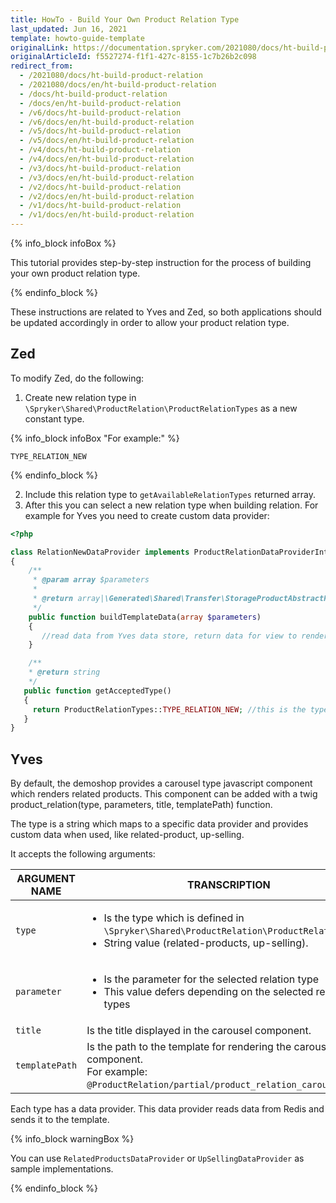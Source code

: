 ```yaml
---
title: HowTo - Build Your Own Product Relation Type
last_updated: Jun 16, 2021
template: howto-guide-template
originalLink: https://documentation.spryker.com/2021080/docs/ht-build-product-relation
originalArticleId: f5527274-f1f1-427c-8155-1c7b26b2c098
redirect_from:
  - /2021080/docs/ht-build-product-relation
  - /2021080/docs/en/ht-build-product-relation
  - /docs/ht-build-product-relation
  - /docs/en/ht-build-product-relation
  - /v6/docs/ht-build-product-relation
  - /v6/docs/en/ht-build-product-relation
  - /v5/docs/ht-build-product-relation
  - /v5/docs/en/ht-build-product-relation
  - /v4/docs/ht-build-product-relation
  - /v4/docs/en/ht-build-product-relation
  - /v3/docs/ht-build-product-relation
  - /v3/docs/en/ht-build-product-relation
  - /v2/docs/ht-build-product-relation
  - /v2/docs/en/ht-build-product-relation
  - /v1/docs/ht-build-product-relation
  - /v1/docs/en/ht-build-product-relation
---
```


{% info_block infoBox %}

This tutorial provides step-by-step instruction for the process of building your own product relation type.

{% endinfo_block %}

These instructions are related to Yves and Zed, so both applications should be updated accordingly in order to allow your product relation type.

## Zed

To modify Zed, do the following:

1. Create new relation type in `\Spryker\Shared\ProductRelation\ProductRelationTypes` as a new constant type.

{% info_block infoBox "For example:" %}

`TYPE_RELATION_NEW`

{% endinfo_block %}

2. Include this relation type to `getAvailableRelationTypes` returned array.
3. After this you can select a new relation type when building relation.
For example for Yves you need to create custom data provider:

```php
<?php

class RelationNewDataProvider implements ProductRelationDataProviderInterface
{
    /**
     * @param array $parameters
     *
     * @return array|\Generated\Shared\Transfer\StorageProductAbstractRelationTransfer[]
     */
    public function buildTemplateData(array $parameters)
    {
       //read data from Yves data store, return data for view to render.
    }      

    /**
    * @return string
    */
   public function getAcceptedType()
   {
     return ProductRelationTypes::TYPE_RELATION_NEW; //this is the type which is mapped when rendering twig function, first argument.
   }  
}
```

## Yves

By default, the demoshop provides a carousel type javascript component which renders related products.
This component can be added with a twig product_relation(type, parameters, title, templatePath) function.

The type is a string which maps to a specific data provider and provides custom data when used, like related-product, up-selling.

It accepts the following arguments:

| ARGUMENT NAME | TRANSCRIPTION |
| --- | --- |
| `type` | <ul><li>Is the type which is defined in `\Spryker\Shared\ProductRelation\ProductRelationTypes`</li><li>String value (related-products, up-selling).</li></ul> |
| `parameter` | <ul><li>Is the parameter for the selected relation type</li><li>This value defers depending on the selected relation types</li></ul> |
| `title` | Is the title displayed in the carousel component. |
| `templatePath` | Is the path to the template for rendering the carousel component.<br>For example: `@ProductRelation/partial/product_relation_carousel.twig`. |

Each type has a data provider. This data provider reads data from Redis and sends it to the template.

{% info_block warningBox %}

You can use `RelatedProductsDataProvider` or `UpSellingDataProvider` as sample implementations.

{% endinfo_block %}
